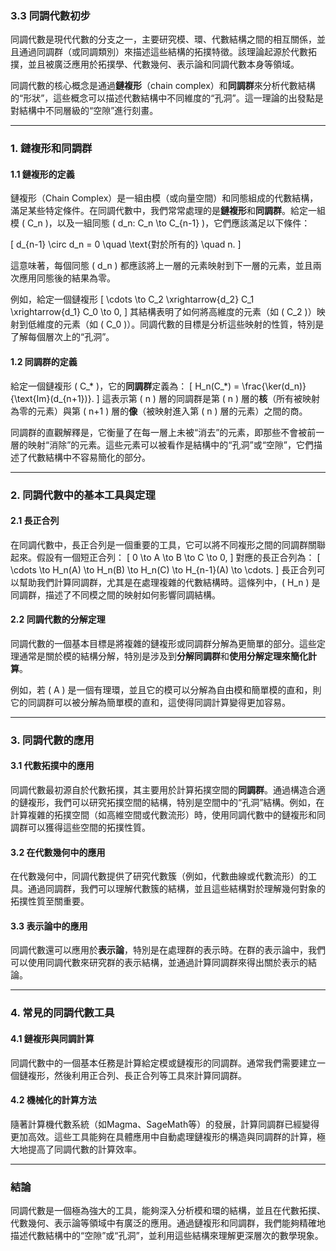 ### 3.3 同調代數初步

同調代數是現代代數的分支之一，主要研究模、環、代數結構之間的相互關係，並且通過同調群（或同調類別）來描述這些結構的拓撲特徵。該理論起源於代數拓撲，並且被廣泛應用於拓撲學、代數幾何、表示論和同調代數本身等領域。

同調代數的核心概念是通過**鏈複形**（chain complex）和**同調群**來分析代數結構的“形狀”，這些概念可以描述代數結構中不同維度的“孔洞”。這一理論的出發點是對結構中不同層級的“空隙”進行刻畫。

---

### 1. 鏈複形和同調群

#### 1.1 鏈複形的定義

鏈複形（Chain Complex）是一組由模（或向量空間）和同態組成的代數結構，滿足某些特定條件。在同調代數中，我們常常處理的是**鏈複形**和**同調群**。給定一組模 \( C_n \)，以及一組同態 \( d_n: C_n \to C_{n-1} \)，它們應該滿足以下條件：

\[
d_{n-1} \circ d_n = 0 \quad \text{對於所有的} \quad n.
\]

這意味著，每個同態 \( d_n \) 都應該將上一層的元素映射到下一層的元素，並且兩次應用同態後的結果為零。

例如，給定一個鏈複形
\[
\cdots \to C_2 \xrightarrow{d_2} C_1 \xrightarrow{d_1} C_0 \to 0,
\]
其結構表明了如何將高維度的元素（如 \( C_2 \)）映射到低維度的元素（如 \( C_0 \)）。同調代數的目標是分析這些映射的性質，特別是了解每個層次上的“孔洞”。

#### 1.2 同調群的定義

給定一個鏈複形 \( C_* \)，它的**同調群**定義為：
\[
H_n(C_*) = \frac{\ker(d_n)}{\text{Im}(d_{n+1})}.
\]
這表示第 \( n \) 層的同調群是第 \( n \) 層的**核**（所有被映射為零的元素）與第 \( n+1 \) 層的**像**（被映射進入第 \( n \) 層的元素）之間的商。

同調群的直觀解釋是，它衡量了在每一層上未被“消去”的元素，即那些不會被前一層的映射“消除”的元素。這些元素可以被看作是結構中的“孔洞”或“空隙”，它們描述了代數結構中不容易簡化的部分。

---

### 2. 同調代數中的基本工具與定理

#### 2.1 長正合列

在同調代數中，長正合列是一個重要的工具，它可以將不同複形之間的同調群關聯起來。假設有一個短正合列：
\[
0 \to A \to B \to C \to 0,
\]
對應的長正合列為：
\[
\cdots \to H_n(A) \to H_n(B) \to H_n(C) \to H_{n-1}(A) \to \cdots.
\]
長正合列可以幫助我們計算同調群，尤其是在處理複雜的代數結構時。這條列中，\( H_n \) 是同調群，描述了不同模之間的映射如何影響同調結構。

#### 2.2 同調代數的分解定理

同調代數的一個基本目標是將複雜的鏈複形或同調群分解為更簡單的部分。這些定理通常是關於模的結構分解，特別是涉及到**分解同調群**和**使用分解定理來簡化計算**。

例如，若 \( A \) 是一個有理環，並且它的模可以分解為自由模和簡單模的直和，則它的同調群可以被分解為簡單模的直和，這使得同調計算變得更加容易。

---

### 3. 同調代數的應用

#### 3.1 代數拓撲中的應用

同調代數最初源自於代數拓撲，其主要用於計算拓撲空間的**同調群**。通過構造合適的鏈複形，我們可以研究拓撲空間的結構，特別是空間中的“孔洞”結構。例如，在計算複雜的拓撲空間（如高維空間或代數流形）時，使用同調代數中的鏈複形和同調群可以獲得這些空間的拓撲性質。

#### 3.2 在代數幾何中的應用

在代數幾何中，同調代數提供了研究代數簇（例如，代數曲線或代數流形）的工具。通過同調群，我們可以理解代數簇的結構，並且這些結構對於理解幾何對象的拓撲性質至關重要。

#### 3.3 表示論中的應用

同調代數還可以應用於**表示論**，特別是在處理群的表示時。在群的表示論中，我們可以使用同調代數來研究群的表示結構，並通過計算同調群來得出關於表示的結論。

---

### 4. 常見的同調代數工具

#### 4.1 鏈複形與同調計算

同調代數中的一個基本任務是計算給定模或鏈複形的同調群。通常我們需要建立一個鏈複形，然後利用正合列、長正合列等工具來計算同調群。

#### 4.2 機械化的計算方法

隨著計算機代數系統（如Magma、SageMath等）的發展，計算同調群已經變得更加高效。這些工具能夠在具體應用中自動處理鏈複形的構造與同調群的計算，極大地提高了同調代數的計算效率。

---

### 結論

同調代數是一個極為強大的工具，能夠深入分析模和環的結構，並且在代數拓撲、代數幾何、表示論等領域中有廣泛的應用。通過鏈複形和同調群，我們能夠精確地描述代數結構中的“空隙”或“孔洞”，並利用這些結構來理解更深層次的數學現象。